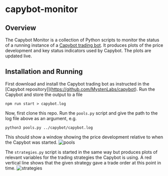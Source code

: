 # capybot-monitor

## Overview
The Capybot Monitor is a collection of Python scripts to monitor the status of a running instance of a [Capybot trading bot](https://github.com/MystenLabs/capybot). It produces plots of the price development and key status indicators used by Capybot. The plots are updated live.

## Installation and Running
First download and install the Capybot trading bot as instructed in the [Capybot repository]](https://github.com/MystenLabs/capybot). Run the Capybot and store the output to a file
```
npm run start > capybot.log
```
Now, first clone this repo. Run the `pools.py` script and give the path to the log file above as an argument, e.g.
```
python3 pools.py ../capybot/capybot.log
```
This should show a window showing the price development relative to when the Capybot was started.
![pools](https://github.com/MystenLabs/capybot-monitor/assets/6288307/228de1ee-0e47-4737-83f9-486d79876b9b)

The `strategies.py` script is started in the same way but produces plots of relevant variables for the trading strategies the Capybot is using. A red vertical line shows that the given strategy gave a trade order at this point in time.
![strategies](https://github.com/MystenLabs/capybot-monitor/assets/6288307/af5ec32f-bd56-4761-ac38-a2f47d848d46)
